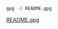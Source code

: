 ```sh
gpg -d README.gpg
```
[README.gpg](https://github.com/williamd5/williamd5/raw/391b68be770604fc92bb6b2480dd4601ed9f49e4/README.gpg)
